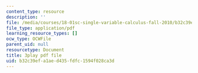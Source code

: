 ```yaml
---
content_type: resource
description: ''
file: /media/courses/18-01sc-single-variable-calculus-fall-2010/b32c39efa1aed435fdfc1594f028ca3d_1RLctDS2hUQ.pdf
file_type: application/pdf
learning_resource_types: []
ocw_type: OCWFile
parent_uid: null
resourcetype: Document
title: 3play pdf file
uid: b32c39ef-a1ae-d435-fdfc-1594f028ca3d
---
```

